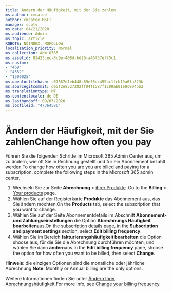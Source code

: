```yaml
---
title: Ändern der Häufigkeit, mit der Sie zahlen
ms.author: cmcatee
author: cmcatee-MSFT
manager: scotv
ms.date: 04/21/2020
ms.audience: Admin
ms.topic: article
ROBOTS: NOINDEX, NOFOLLOW
localization_priority: Normal
ms.collection: Adm_O365
ms.assetid: 81423cec-8c9e-408d-bd26-a46f37ef75c1
ms.custom:
- "469"
- "4552"
- "1500025"
ms.openlocfilehash: c07867d1eb448c89e30dc499bc1fcb19a63a823b
ms.sourcegitcommit: de5f2e8527202ff04f1587f1289ab81e8c804bb2
ms.translationtype: MT
ms.contentlocale: de-DE
ms.lasthandoff: 09/03/2020
ms.locfileid: "47364586"
---
```

# <a name="change-how-often-you-pay"></a><span data-ttu-id="d723a-102">Ändern der Häufigkeit, mit der Sie zahlen</span><span class="sxs-lookup"><span data-stu-id="d723a-102">Change how often you pay</span></span>

<span data-ttu-id="d723a-103">Führen Sie die folgenden Schritte im Microsoft 365 Admin Center aus, um zu ändern, wie oft Sie in Rechnung gestellt und für ein Abonnement bezahlt werden.</span><span class="sxs-lookup"><span data-stu-id="d723a-103">To change how often you are you are billed and paying for a subscription, complete the following steps in the Microsoft 365 admin center.</span></span>

1. <span data-ttu-id="d723a-104">Wechseln Sie zur Seite **Abrechnung**  >  [ihrer Produkte](https://go.microsoft.com/fwlink/p/?linkid=842054) .</span><span class="sxs-lookup"><span data-stu-id="d723a-104">Go to the **Billing** > [Your products](https://go.microsoft.com/fwlink/p/?linkid=842054) page.</span></span>
2. <span data-ttu-id="d723a-105">Wählen Sie auf der Registerkarte **Produkte** das Abonnement aus, das Sie ändern möchten.</span><span class="sxs-lookup"><span data-stu-id="d723a-105">On the **Products** tab, select the subscription that you want to change.</span></span> 
3. <span data-ttu-id="d723a-106">Wählen Sie auf der Seite Abonnementdetails im Abschnitt **Abonnement-und Zahlungseinstellungen** die Option **Abrechnungs Häufigkeit bearbeiten**aus.</span><span class="sxs-lookup"><span data-stu-id="d723a-106">On the subscription details page, in the **Subscription and payment settings** section, select **Edit billing frequency**.</span></span>
4. <span data-ttu-id="d723a-107">Wählen Sie im Bereich **fakturierungshäufigkeit bearbeiten** die Option shoose aus, für die Sie die Abrechnung durchführen möchten, und wählen Sie dann **ändern**aus.</span><span class="sxs-lookup"><span data-stu-id="d723a-107">In the **Edit billing frequency** pane, shoose the option for how often you want to be billed, then select **Change**.</span></span>

<span data-ttu-id="d723a-108">**Hinweis**: die einzigen Optionen sind die monatliche oder jährliche Abrechnung.</span><span class="sxs-lookup"><span data-stu-id="d723a-108">**Note**: Monthly or Annual billing are the only options.</span></span>

<span data-ttu-id="d723a-109">Weitere Informationen finden Sie unter [Ändern Ihrer Abrechnungshäufigkeit](https://docs.microsoft.com/microsoft-365/commerce/billing-and-payments/change-payment-frequency).</span><span class="sxs-lookup"><span data-stu-id="d723a-109">For more info, see [Change your billing frequency](https://docs.microsoft.com/microsoft-365/commerce/billing-and-payments/change-payment-frequency).</span></span>
